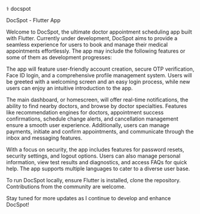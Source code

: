  ⚕️ docspot

DocSpot - Flutter App

Welcome to DocSpot, the ultimate doctor appointment scheduling app built with Flutter. Currently under development, DocSpot aims to provide a seamless experience for users to book and manage their medical appointments effortlessly. The app may include the following features or some of them as development progresses:

The app will feature user-friendly account creation, secure OTP verification, Face ID login, and a comprehensive profile management system. Users will be greeted with a welcoming screen and an easy login process, while new users can enjoy an intuitive introduction to the app.

The main dashboard, or homescreen, will offer real-time notifications, the ability to find nearby doctors, and browse by doctor specialties. Features like recommendation engines for doctors, appointment success confirmations, schedule change alerts, and cancellation management ensure a smooth user experience. Additionally, users can manage payments, initiate and confirm appointments, and communicate through the inbox and messaging features.

With a focus on security, the app includes features for password resets, security settings, and logout options. Users can also manage personal information, view test results and diagnostics, and access FAQs for quick help. The app supports multiple languages to cater to a diverse user base.

To run DocSpot locally, ensure Flutter is installed, clone the repository. Contributions from the community are welcome.

Stay tuned for more updates as I continue to develop and enhance DocSpot!

